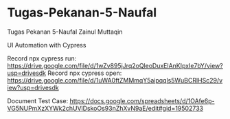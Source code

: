 # Tugas-Pekanan-5-Naufal
Tugas Pekanan 5-Naufal Zainul Muttaqin

UI Automation with Cypress

Record npx cypress run: https://drive.google.com/file/d/1wZv895jJrq2oQleoDuxElAnKIpxIe7bY/view?usp=drivesdk
Record npx cypress open: https://drive.google.com/file/d/1uWA0ftZMMmqY5aipqqls5WuBCRlHSc29/view?usp=drivesdk

Document Test Case: https://docs.google.com/spreadsheets/d/1OAfe6p-VG5NUPmXzXYWk2chUVlDskoOs93nZhXvN9aE/edit#gid=19502733
